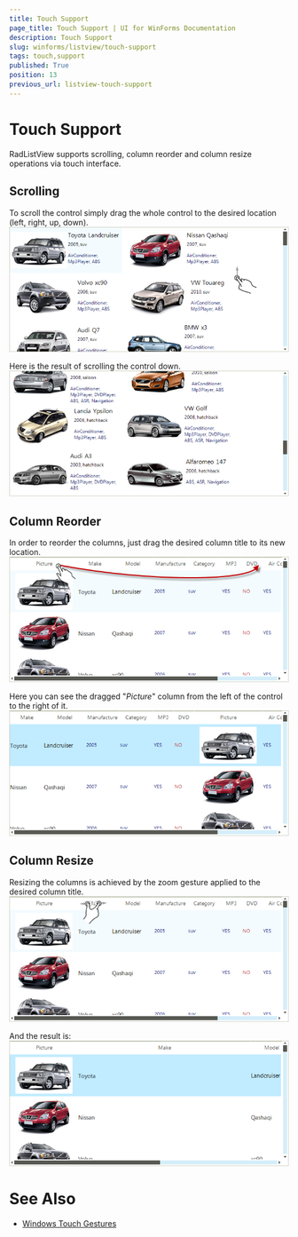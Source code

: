 ```yaml
---
title: Touch Support
page_title: Touch Support | UI for WinForms Documentation
description: Touch Support
slug: winforms/listview/touch-support
tags: touch,support
published: True
position: 13
previous_url: listview-touch-support
---
```


# Touch Support



RadListView supports scrolling, column reorder and column resize operations via touch interface.

## Scrolling

To scroll the control simply drag the whole control to the desired location (left, right, up, down).<br>![listview-touch-support 001](images/listview-touch-support001.png)

Here is the result of scrolling the control down.<br>![listview-touch-support 002](images/listview-touch-support002.png)

## Column Reorder

In order to reorder the columns, just drag the desired column title to its new location.<br>![listview-touch-support 003](images/listview-touch-support003.png)

Here you can see the dragged "*Picture*" column from the left of the control to the right of it.<br>![listview-touch-support 004](images/listview-touch-support004.png)

## Column Resize

Resizing the columns is achieved by the zoom gesture applied to the desired column title.<br>![listview-touch-support 005](images/listview-touch-support005.png)

And the result is:<br>![listview-touch-support 006](images/listview-touch-support006.png)

# See Also

 * [Windows Touch Gestures](http://msdn.microsoft.com/en-us/library/windows/desktop/dd940543(v=vs.85).aspx)
